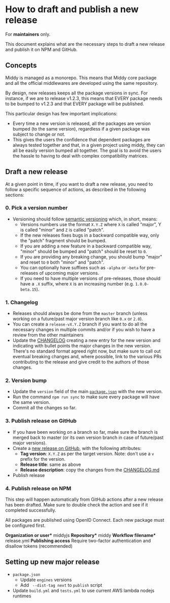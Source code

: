 # How to draft and publish a new release

For **maintainers** only.

This document explains what are the necessary steps to draft a new release and publish it on NPM and GitHub.

## Concepts

Middy is managed as a monorepo. This means that Middy core package and all the official middlewares are developed using the same repository.

By design, new releases keeps all the package versions in sync. For instance, if we are to release v1.2.3, this means that EVERY package needs to be bumped to v1.2.3 and that EVERY package will be published.

This particular design has few important implications:

- Every time a new version is released, all the packages are version bumped (to the same version), regardless if a given package was subject to change or not.
- This gives the users the confidence that dependent packages are always tested together and that, in a given project using middy, they can all be easily version bumped all together. The goal is to avoid the users the hassle to having to deal with complex compatibility matrices.

## Draft a new release

At a given point in time, if you want to draft a new release, you need to follow a specific sequence of actions, as described in the following sections:

### 0. Pick a version number

- Versioning should follow [semantic versioning](https://semver.org/) which, in short, means:
  - Versions numbers use the format `X.Y.Z` where `X` is called "major", Y is called "minor" and `Z` is called "patch".
  - If the new releases fixes bugs in a backward compatible way, only the "patch" fragment should be bumped.
  - If you are adding a new feature in a backward compatible way, "minor" should be bumped and "patch" should be reset to `0`.
  - If you are providing any breaking change, you should bump "major" and reset to `0` both "minor" and "patch".
  - You can optionally have suffixes such as `-alpha` or `-beta` for pre-releases of upcoming major versions.
  - If you need to have multiple versions of pre-releases, those should have a `.X` suffix, where `X` is an increasing number (e.g. `1.0.0-beta.15`).

### 1. Changelog

- Releases should always be done from the `master` branch (unless working on a future/past major version branch like `0.x` or `2.0`).
- You can create a `release-vX.Y.Z` branch if you want to do all the necessary changes in multiple commits and/or if you wish to have a review from the other maintainers
- Update the [CHANGELOG](/CHANGELOG.md) creating a new entry for the new version and indicating with bullet points the major changes in the new version. There's no standard format agreed right now, but make sure to call out eventual breaking changes and, where possible, link to the various PRs contributing to the release and give credit to the authors of those changes.

### 2. Version bump

- Update the `version` field of the main [`package.json`](/package.json) with the new version.
- Run the command `npm run sync` to make sure every package will have the same version.
- Commit all the changes so far.

### 3. Publish release on GitHub

- If you have been working on a branch so far, make sure the branch is merged back to master (or its own version branch in case of future/past major versions).
- Create a [new release on GitHub](https://github.com/middyjs/middy/releases/new), with the following attributes:
  - **Tag version**: `X.Y.Z` as per the target version. Note: don't use a `v` prefix for the version.
  - **Release title**: same as above
  - **Release description**: copy the changes from the [CHANGELOG.md](/CHANGELOG.md)
- Publish release

### 4. Publish release on NPM

This step will happen automatically from GitHub actions after a new release has been drafted. Make sure to double check the action and see if it completed successfully.

All packages are published using OpenID Connect. Each new package must be configured first.

**Organization or user\*** middyjs
**Repository\*** middy
**Workflow filename\*** release.yml
**Publishing access** Require two-factor authentication and disallow tokens (recommended)

## Setting up new major release

- `package.json`
  - Update `engines` versions
  - Add ` --dist-tag next` to `publish` script
- Update `build.yml` and `tests.yml` to use current AWS lambda nodejs runtimes
